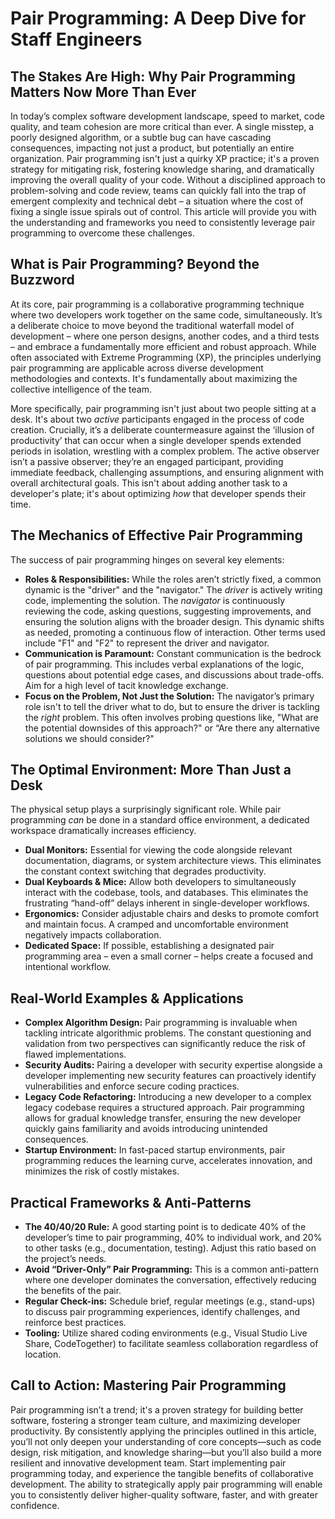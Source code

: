 # Pair Programming: A Deep Dive for Staff Engineers

## The Stakes Are High: Why Pair Programming Matters Now More Than Ever

In today’s complex software development landscape, speed to market, code quality, and team cohesion are more critical than ever. A single misstep, a poorly designed algorithm, or a subtle bug can have cascading consequences, impacting not just a product, but potentially an entire organization. Pair programming isn't just a quirky XP practice; it's a proven strategy for mitigating risk, fostering knowledge sharing, and dramatically improving the overall quality of your code. Without a disciplined approach to problem-solving and code review, teams can quickly fall into the trap of emergent complexity and technical debt – a situation where the cost of fixing a single issue spirals out of control. This article will provide you with the understanding and frameworks you need to consistently leverage pair programming to overcome these challenges.

## What is Pair Programming? Beyond the Buzzword

At its core, pair programming is a collaborative programming technique where two developers work together on the same code, simultaneously. It’s a deliberate choice to move beyond the traditional waterfall model of development – where one person designs, another codes, and a third tests – and embrace a fundamentally more efficient and robust approach. While often associated with Extreme Programming (XP), the principles underlying pair programming are applicable across diverse development methodologies and contexts. It's fundamentally about maximizing the collective intelligence of the team.

More specifically, pair programming isn't just about two people sitting at a desk. It's about two _active_ participants engaged in the process of code creation. Crucially, it’s a deliberate countermeasure against the ‘illusion of productivity’ that can occur when a single developer spends extended periods in isolation, wrestling with a complex problem. The active observer isn’t a passive observer; they’re an engaged participant, providing immediate feedback, challenging assumptions, and ensuring alignment with overall architectural goals. This isn't about adding another task to a developer's plate; it's about optimizing _how_ that developer spends their time.

## The Mechanics of Effective Pair Programming

The success of pair programming hinges on several key elements:

- **Roles & Responsibilities:** While the roles aren’t strictly fixed, a common dynamic is the "driver" and the "navigator." The _driver_ is actively writing code, implementing the solution. The _navigator_ is continuously reviewing the code, asking questions, suggesting improvements, and ensuring the solution aligns with the broader design. This dynamic shifts as needed, promoting a continuous flow of interaction. Other terms used include "F1" and "F2" to represent the driver and navigator.
- **Communication is Paramount:** Constant communication is the bedrock of pair programming. This includes verbal explanations of the logic, questions about potential edge cases, and discussions about trade-offs. Aim for a high level of tacit knowledge exchange.
- **Focus on the Problem, Not Just the Solution:** The navigator’s primary role isn't to tell the driver what to do, but to ensure the driver is tackling the _right_ problem. This often involves probing questions like, "What are the potential downsides of this approach?" or “Are there any alternative solutions we should consider?"

## The Optimal Environment: More Than Just a Desk

The physical setup plays a surprisingly significant role. While pair programming _can_ be done in a standard office environment, a dedicated workspace dramatically increases efficiency.

- **Dual Monitors:** Essential for viewing the code alongside relevant documentation, diagrams, or system architecture views. This eliminates the constant context switching that degrades productivity.
- **Dual Keyboards & Mice:** Allow both developers to simultaneously interact with the codebase, tools, and databases. This eliminates the frustrating “hand-off” delays inherent in single-developer workflows.
- **Ergonomics:** Consider adjustable chairs and desks to promote comfort and maintain focus. A cramped and uncomfortable environment negatively impacts collaboration.
- **Dedicated Space:** If possible, establishing a designated pair programming area – even a small corner – helps create a focused and intentional workflow.

## Real-World Examples & Applications

- **Complex Algorithm Design:** Pair programming is invaluable when tackling intricate algorithmic problems. The constant questioning and validation from two perspectives can significantly reduce the risk of flawed implementations.
- **Security Audits:** Pairing a developer with security expertise alongside a developer implementing new security features can proactively identify vulnerabilities and enforce secure coding practices.
- **Legacy Code Refactoring:** Introducing a new developer to a complex legacy codebase requires a structured approach. Pair programming allows for gradual knowledge transfer, ensuring the new developer quickly gains familiarity and avoids introducing unintended consequences.
- **Startup Environment:** In fast-paced startup environments, pair programming reduces the learning curve, accelerates innovation, and minimizes the risk of costly mistakes.

## Practical Frameworks & Anti-Patterns

- **The 40/40/20 Rule:** A good starting point is to dedicate 40% of the developer’s time to pair programming, 40% to individual work, and 20% to other tasks (e.g., documentation, testing). Adjust this ratio based on the project’s needs.
- **Avoid “Driver-Only” Pair Programming:** This is a common anti-pattern where one developer dominates the conversation, effectively reducing the benefits of the pair.
- **Regular Check-ins:** Schedule brief, regular meetings (e.g., stand-ups) to discuss pair programming experiences, identify challenges, and reinforce best practices.
- **Tooling:** Utilize shared coding environments (e.g., Visual Studio Live Share, CodeTogether) to facilitate seamless collaboration regardless of location.

## Call to Action: Mastering Pair Programming

Pair programming isn’t a trend; it's a proven strategy for building better software, fostering a stronger team culture, and maximizing developer productivity. By consistently applying the principles outlined in this article, you’ll not only deepen your understanding of core concepts—such as code design, risk mitigation, and knowledge sharing—but you’ll also build a more resilient and innovative development team. Start implementing pair programming today, and experience the tangible benefits of collaborative development. The ability to strategically apply pair programming will enable you to consistently deliver higher-quality software, faster, and with greater confidence.

```

```
